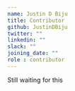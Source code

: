 ```yaml
---
name: Justin D Biju
title: Contributor
github: JustinDBiju
twitter: ""
linkedin: ""
slack: ""
joining_date: ""
role : contributor
---
```


Still waiting for this
